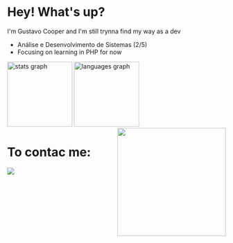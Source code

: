 # Hey! What's up?
I'm Gustavo Cooper and I'm still trynna find my way as a dev

<ul>
  <li> Análise e Desenvolvimento de Sistemas (2/5) </li>
  <li> Focusing on learning in PHP for now </li>
</ul>

<div>
    <img src="https://github-readme-stats.vercel.app/api?username=GustavoXCooper&hide_title=false&hide_rank=false&show_icons=true&include_all_commits=true&&theme=tokyonight" height="150" alt="stats graph"/>
    <img src="https://github-readme-stats.vercel.app/api/top-langs?username=GustavoXCooper&locale=en&hide_title=false&layout=compact&card_width=320&langs_count=5&theme=tokyonight&hide_border=false&order=2" height="150" alt="languages graph" />
    <img align="right" 
      height="250px"     
      src="https://media.giphy.com/media/v1.Y2lkPTc5MGI3NjExb3FqanJibDVkeG5zeXFuMXd3YmZna3pzZGlkbmJra3U4NDBiMXgwcSZlcD12MV9pbnRlcm5hbF9naWZfYnlfaWQmY3Q9Zw/fUBR5cMBxA0ydwHy6I/giphy.gif"
    />
</div>
 
<h1> To contac me: </h1>
<a href="https://www.linkedin.com/in/gustavo-cooper/"><img src="https://img.shields.io/badge/LinkedIn-0077B5?style=for-the-badge&logo=linkedin&logoColor=white"></a>
  

